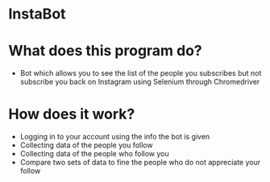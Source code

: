# InstaBot
# What does this program do?
- Bot which allows you to see the list of the people you subscribes but not subscribe you back on Instagram using Selenium through Chromedriver
# How does it work?
- Logging in to your account using the info the bot is given
- Collecting data of the people you follow
- Collecting data of the people who follow you
- Compare two sets of data to fine the people who do not appreciate your follow
